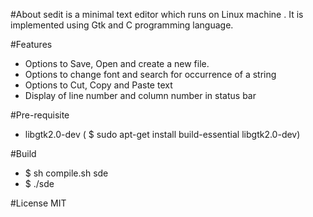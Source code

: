 #About
sedit is a minimal text editor which runs on Linux machine . It is implemented using Gtk and
C programming language.

#Features
* Options to Save, Open and create a new file.
* Options to change font and search for occurrence of a string
* Options to Cut, Copy and Paste text
* Display of line number and column number in status bar

#Pre-requisite
* libgtk2.0-dev ( $ sudo apt-get install build-essential libgtk2.0-dev)

#Build
* $ sh compile.sh sde
* $ ./sde

#License
MIT
